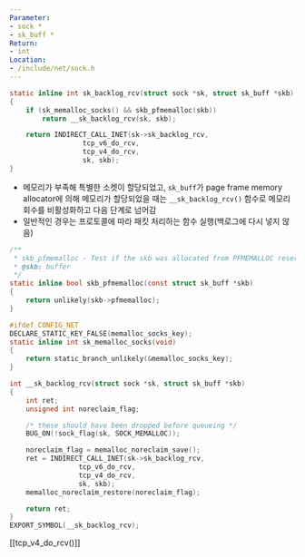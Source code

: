 ```yaml
---
Parameter:
- sock *
- sk_buff *
Return:
- int
Location:
- /include/net/sock.h
---
```

```c title=sk_backlog_rcv()
static inline int sk_backlog_rcv(struct sock *sk, struct sk_buff *skb)
{
	if (sk_memalloc_socks() && skb_pfmemalloc(skb))
		return __sk_backlog_rcv(sk, skb);

	return INDIRECT_CALL_INET(sk->sk_backlog_rcv,
				  tcp_v6_do_rcv,
				  tcp_v4_do_rcv,
				  sk, skb);
}
```

- 메모리가 부족해 특별한 소켓이 할당되었고, `sk_buff`가 page frame memory allocator에 의해 메모리가 할당되었을 때는 `__sk_backlog_rcv()` 함수로 메모리 회수를 비활성화하고 다음 단계로 넘어감
- 일반적인 경우는 프로토콜에 따라 패킷 처리하는 함수 실행(백로그에 다시 넣지 않음)

```c title=__sk_backlog_rcv()
/**
 * skb_pfmemalloc - Test if the skb was allocated from PFMEMALLOC reserves
 * @skb: buffer
 */
static inline bool skb_pfmemalloc(const struct sk_buff *skb)
{
	return unlikely(skb->pfmemalloc);
}

#ifdef CONFIG_NET
DECLARE_STATIC_KEY_FALSE(memalloc_socks_key);
static inline int sk_memalloc_socks(void)
{
	return static_branch_unlikely(&memalloc_socks_key);
}

int __sk_backlog_rcv(struct sock *sk, struct sk_buff *skb)
{
	int ret;
	unsigned int noreclaim_flag;

	/* these should have been dropped before queueing */
	BUG_ON(!sock_flag(sk, SOCK_MEMALLOC));

	noreclaim_flag = memalloc_noreclaim_save();
	ret = INDIRECT_CALL_INET(sk->sk_backlog_rcv,
				 tcp_v6_do_rcv,
				 tcp_v4_do_rcv,
				 sk, skb);
	memalloc_noreclaim_restore(noreclaim_flag);

	return ret;
}
EXPORT_SYMBOL(__sk_backlog_rcv);
```



[[tcp_v4_do_rcv()]]